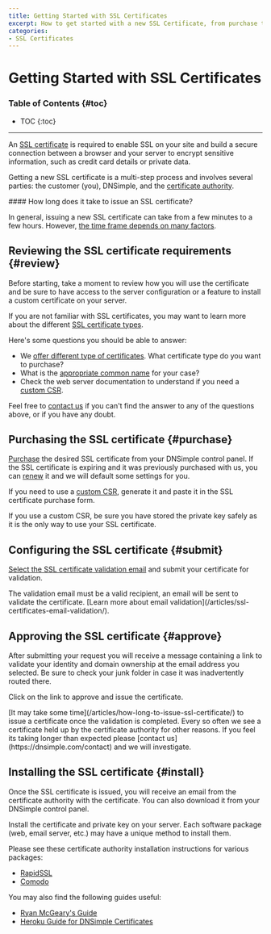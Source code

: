 ```yaml
---
title: Getting Started with SSL Certificates
excerpt: How to get started with a new SSL Certificate, from purchase to setup.
categories:
- SSL Certificates
---
```


# Getting Started with SSL Certificates

### Table of Contents {#toc}

* TOC
{:toc}

---

An [SSL certificate](/articles/ssl-certificates/) is required to enable SSL on your site and build a secure connection between a browser and your server to encrypt sensitive information, such as credit card details or private data.

Getting a new SSL certificate is a multi-step process and involves several parties: the customer (you), DNSimple, and the [certificate authority](/articles/what-is-certificate-authority/).

<note>
#### How long does it take to issue an SSL certificate?

In general, issuing a new SSL certificate can take from a few minutes to a few hours. However, [the time frame depends on many factors](/articles/how-long-to-issue-ssl-certificate/).
</note>

## Reviewing the SSL certificate requirements {#review}

Before starting, take a moment to review how you will use the certificate and be sure to have access to the server configuration or a feature to install a custom certificate on your server.

If you are not familiar with SSL certificates, you may want to learn more about the different [SSL certificate types](/articles/ssl-certificates-types/).

Here's some questions you should be able to answer:

- We [offer different type of certificates](/articles/ssl-certificates/). What certificate type do you want to purchase?
- What is the [appropriate common name](/articles/ssl-certificate-hostname/) for your case?
- Check the web server documentation to understand if you need a [custom CSR](/articles/what-is-csr/).

Feel free to [contact us](https://dnsimple.com/contact) if you can't find the answer to any of the questions above, or if you have any doubt.

## Purchasing the SSL certificate {#purchase}

[Purchase](/articles/purchasing-ssl-certificates/) the desired SSL certificate from your DNSimple control panel. If the SSL certificate is expiring and it was previously purchased with us, you can [renew](/articles/renewing-ssl-certificates/) it and we will default some settings for you.

If you need to use a [custom CSR](/articles/what-is-csr/), generate it and paste it in the SSL certificate purchase form.

<warning>
If you use a custom CSR, be sure you have stored the private key safely as it is the only way to use your SSL certificate.
</warning>

## Configuring the SSL certificate {#submit}

[Select the SSL certificate validation email](/articles/ssl-certificates-email-validation/#select-email) and submit your certificate for validation.

<warning>
The validation email must be a valid recipient, an email will be sent to validate the certificate. [Learn more about email validation](/articles/ssl-certificates-email-validation/).
</warning>

## Approving the SSL certificate {#approve}

After submitting your request you will receive a message containing a link to validate your identity and domain ownership at the email address you selected. Be sure to check your junk folder in case it was inadvertently routed there.

Click on the link to approve and issue the certificate.

<note>
[It may take some time](/articles/how-long-to-issue-ssl-certificate/) to issue a certificate once the validation is completed. Every so often we see a certificate held up by the certificate authority for other reasons. If you feel its taking longer than expected please [contact us](https://dnsimple.com/contact) and we will investigate.
</note>

## Installing the SSL certificate {#install}

Once the SSL certificate is issued, you will receive an email from the certificate authority with the certificate. You can also download it from your DNSimple control panel.

Install the certificate and private key on your server. Each software package (web, email server, etc.) may have a unique method to install them.

Please see these certificate authority installation instructions for various packages:

- [RapidSSL](https://knowledge.rapidssl.com/support/ssl-certificate-support/index?page=content&id=SO16226&actp=LIST&viewlocale=en_US)
- [Comodo](https://support.comodo.com/index.php?_m=knowledgebase&_a=view&parentcategoryid=95&pcid=1&nav=0,96,1)

You may also find the following guides useful:

- [Ryan McGeary's Guide](http://ryan.mcgeary.org/2011/09/16/how-to-add-a-dnsimple-ssl-certificate-to-heroku/)
- [Heroku Guide for DNSimple Certificates](https://devcenter.heroku.com/articles/ssl-certificate-dnsimple)
